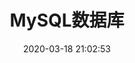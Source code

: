 ---
pageComponent: 
  name: Catalogue
  data: 
    path: 04.数据库/01.MySQL
    description: 人生如逆旅，我亦是行人。
title: MySQL数据库
date: 2020-03-18 21:02:53
permalink: /MySQL
sidebar: false
article: false
comment: false
editLink: false
---